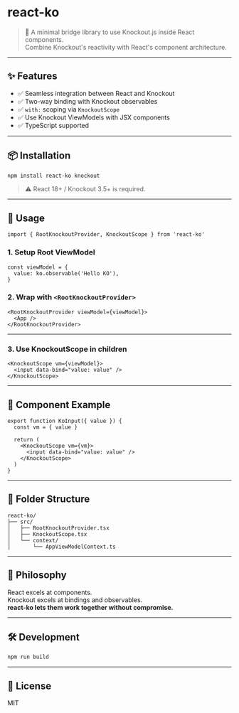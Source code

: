 # react-ko

> 🧠 A minimal bridge library to use Knockout.js inside React components.  
> Combine Knockout's reactivity with React's component architecture.

---

## ✨ Features

- ✅ Seamless integration between React and Knockout
- ✅ Two-way binding with Knockout observables
- ✅ `with:` scoping via `KnockoutScope`
- ✅ Use Knockout ViewModels with JSX components
- ✅ TypeScript supported

---

## 📦 Installation

```bash
npm install react-ko knockout
```

> ⚠️ React 18+ / Knockout 3.5+ is required.

---

## 🚀 Usage

```tsx
import { RootKnockoutProvider, KnockoutScope } from 'react-ko'
```

### 1. Setup Root ViewModel

```tsx
const viewModel = {
  value: ko.observable('Hello KO'),
}
```

### 2. Wrap with `<RootKnockoutProvider>`

```tsx
<RootKnockoutProvider viewModel={viewModel}>
  <App />
</RootKnockoutProvider>
```

---

### 3. Use KnockoutScope in children

```tsx
<KnockoutScope vm={viewModel}>
  <input data-bind="value: value" />
</KnockoutScope>
```

---

## 🧩 Component Example

```tsx
export function KoInput({ value }) {
  const vm = { value }

  return (
    <KnockoutScope vm={vm}>
      <input data-bind="value: value" />
    </KnockoutScope>
  )
}
```

---

## 📁 Folder Structure

```
react-ko/
├── src/
│   ├── RootKnockoutProvider.tsx
│   ├── KnockoutScope.tsx
│   └── context/
│       └── AppViewModelContext.ts
```

---

## 🧠 Philosophy

React excels at components.  
Knockout excels at bindings and observables.  
**react-ko lets them work together without compromise.**

---

## 🛠 Development

```bash
npm run build
```

---

## 📄 License

MIT